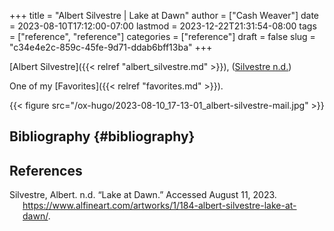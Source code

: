 +++
title = "Albert Silvestre | Lake at Dawn"
author = ["Cash Weaver"]
date = 2023-08-10T17:12:00-07:00
lastmod = 2023-12-22T21:31:54-08:00
tags = ["reference", "reference"]
categories = ["reference"]
draft = false
slug = "c34e4e2c-859c-45fe-9d71-ddab6bff13ba"
+++

[Albert Silvestre]({{< relref "albert_silvestre.md" >}}), (<a href="#citeproc_bib_item_1">Silvestre n.d.</a>)

One of my [Favorites]({{< relref "favorites.md" >}}).

{{< figure src="/ox-hugo/2023-08-10_17-13-01_albert-silvestre-mail.jpg" >}}


## Bibliography {#bibliography}

## References

<style>.csl-entry{text-indent: -1.5em; margin-left: 1.5em;}</style><div class="csl-bib-body">
  <div class="csl-entry"><a id="citeproc_bib_item_1"></a>Silvestre, Albert. n.d. “Lake at Dawn.” Accessed August 11, 2023. <a href="https://www.alfineart.com/artworks/1/184-albert-silvestre-lake-at-dawn/">https://www.alfineart.com/artworks/1/184-albert-silvestre-lake-at-dawn/</a>.</div>
</div>
